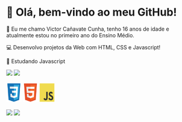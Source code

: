 <h1 style="font-weight: bold">👋 Olá, bem-vindo ao meu GitHub!</h1>

<p>👤 Eu me chamo Victor Cañavate Cunha, tenho 16 anos de idade e atualmente estou no primeiro ano do Ensino Médio.</p>
<p>💻 Desenvolvo projetos da Web com HTML, CSS e Javascript!</p>
<p>📖 Estudando Javascript</p>

<div align="left">
  <img height="180em" src="https://github-readme-stats.vercel.app/api?username=victor-canavate&show_icons=true&theme=dark&include_all_commits=true&count_private=true"/>
  <img height="180em" src="https://github-readme-stats.vercel.app/api/top-langs/?username=victor-canavate&layout=compact&langs_count=7&theme=dark"/>
</div>

<br>

<div align="left">
  <img alt="CSS" width="40" height="50" src="https://raw.githubusercontent.com/devicons/devicon/master/icons/css3/css3-original.svg">
  <img alt="HTML" width="40" height="50" src="https://raw.githubusercontent.com/devicons/devicon/master/icons/html5/html5-original.svg">
  <img alt="Javascript" width="40" height="50" src="https://raw.githubusercontent.com/devicons/devicon/master/icons/javascript/javascript-original.svg">
</div>

<br>

<div align="left>
  <a href="https://www.linkedin.com/in/victor-ca%C3%B1avate-117398234"><img src="https://img.shields.io/badge/LinkedIn-0077B5?style=for-the-badge&logo=linkedin&logoColor=white">
  <a href="mailto:vcanavate06@gmail.com"><img src="https://img.shields.io/badge/Gmail-D14836?style=for-the-badge&logo=gmail&logoColor=white">
